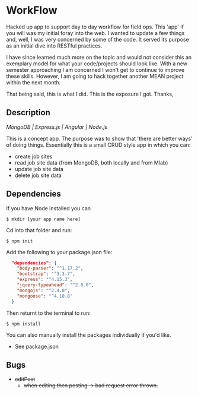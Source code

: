 # WorkFlow
Hacked up app to support day to day workflow for field ops. This 'app' if you will was my initial foray into the web. 
I wanted to update a few things and, well, I was very concerned by some of the code. It served its purpose as an initial 
dive into RESTful practices. 

I have since learned much more on the topic and would not consider this an exemplary model for what your code/projects should look like. With a new semester approaching I am concerned I won't get to continue to improve these skills. However, I am going to hack together another MEAN project within the next month. 

That being said, this is what I did. This is the exposure I got. Thanks, 

## Description

_MongoDB | Express.js | Angular | Node.js_

This is a concept app.
The purpose was to show that 'there are better ways' of doing things. Essentially this is a small CRUD style 
app in which you can: 

* create job sites
* read job site data (from MongoDB, both locally and from Mlab)
* update job site data
* delete job site data 



## Dependencies 

If you have Node installed you can 

```
$ mkdir [your app name here] 
```
Cd into that folder and run: 

```
$ npm init 
```

Add the following to your package.json file: 

```json
  "dependencies": {
    "body-parser": "^1.17.2",
    "bootstrap": "^3.3.7",
    "express": "^4.15.3",
    "jquery-typeahead": "^2.8.0",
    "mongojs": "^2.4.0",
    "mongoose": "^4.10.8"
  }
```

Then returnt to the terminal to run: 

```
$ npm install
``` 

You can also manually install the packages individually if you'd like. 

* See package.json

## Bugs

* ~~editPost~~
    * ~~when editing then posting -> bad request error thrown.~~
